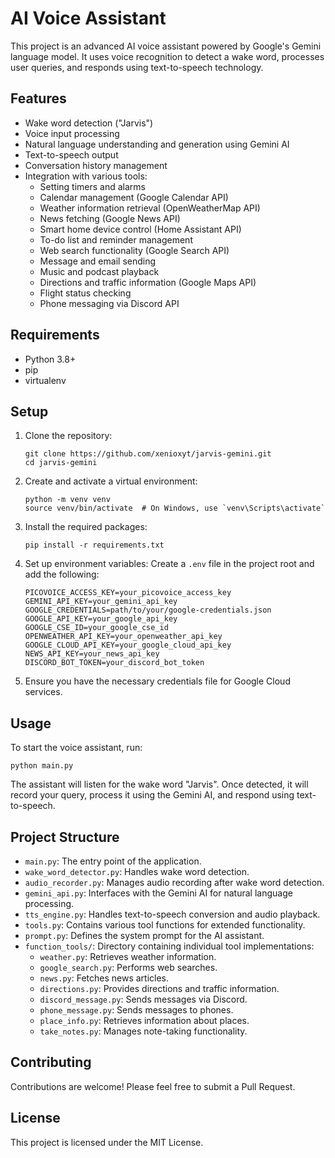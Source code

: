 # AI Voice Assistant

This project is an advanced AI voice assistant powered by Google's Gemini language model. It uses voice recognition to detect a wake word, processes user queries, and responds using text-to-speech technology.

## Features

- Wake word detection ("Jarvis")
- Voice input processing
- Natural language understanding and generation using Gemini AI
- Text-to-speech output
- Conversation history management
- Integration with various tools:
  - Setting timers and alarms
  - Calendar management (Google Calendar API)
  - Weather information retrieval (OpenWeatherMap API)
  - News fetching (Google News API)
  - Smart home device control (Home Assistant API)
  - To-do list and reminder management
  - Web search functionality (Google Search API)
  - Message and email sending
  - Music and podcast playback
  - Directions and traffic information (Google Maps API)
  - Flight status checking
  - Phone messaging via Discord API

## Requirements

- Python 3.8+
- pip
- virtualenv

## Setup

1. Clone the repository:
   ```
   git clone https://github.com/xenioxyt/jarvis-gemini.git
   cd jarvis-gemini
   ```

2. Create and activate a virtual environment:
   ```
   python -m venv venv
   source venv/bin/activate  # On Windows, use `venv\Scripts\activate`
   ```

3. Install the required packages:
   ```
   pip install -r requirements.txt
   ```

4. Set up environment variables:
   Create a `.env` file in the project root and add the following:
   ```
   PICOVOICE_ACCESS_KEY=your_picovoice_access_key
   GEMINI_API_KEY=your_gemini_api_key
   GOOGLE_CREDENTIALS=path/to/your/google-credentials.json
   GOOGLE_API_KEY=your_google_api_key
   GOOGLE_CSE_ID=your_google_cse_id
   OPENWEATHER_API_KEY=your_openweather_api_key
   GOOGLE_CLOUD_API_KEY=your_google_cloud_api_key
   NEWS_API_KEY=your_news_api_key
   DISCORD_BOT_TOKEN=your_discord_bot_token
   ```

5. Ensure you have the necessary credentials file for Google Cloud services.

## Usage

To start the voice assistant, run:

```
python main.py
```

The assistant will listen for the wake word "Jarvis". Once detected, it will record your query, process it using the Gemini AI, and respond using text-to-speech.

## Project Structure

- `main.py`: The entry point of the application.
- `wake_word_detector.py`: Handles wake word detection.
- `audio_recorder.py`: Manages audio recording after wake word detection.
- `gemini_api.py`: Interfaces with the Gemini AI for natural language processing.
- `tts_engine.py`: Handles text-to-speech conversion and audio playback.
- `tools.py`: Contains various tool functions for extended functionality.
- `prompt.py`: Defines the system prompt for the AI assistant.
- `function_tools/`: Directory containing individual tool implementations:
  - `weather.py`: Retrieves weather information.
  - `google_search.py`: Performs web searches.
  - `news.py`: Fetches news articles.
  - `directions.py`: Provides directions and traffic information.
  - `discord_message.py`: Sends messages via Discord.
  - `phone_message.py`: Sends messages to phones.
  - `place_info.py`: Retrieves information about places.
  - `take_notes.py`: Manages note-taking functionality.

## Contributing

Contributions are welcome! Please feel free to submit a Pull Request.

## License

This project is licensed under the MIT License.
